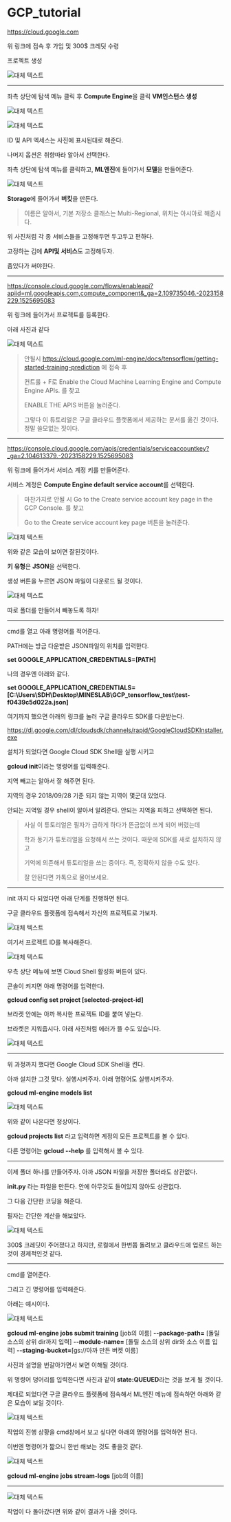 # GCP_tutorial

https://cloud.google.com

위 링크에 접속 후 가입 및 300$ 크레딧 수령

프로젝트 생성

![대체 텍스트](/figure/1.png)




***




좌측 상단에 탐색 메뉴 클릭 후 **Compute Engine**을 클릭
**VM인스턴스 생성**

![대체 텍스트](/figure/2.png)


![대체 텍스트](/figure/3.png)

ID 및 API 엑세스는 사진에 표시된대로 해준다.

나머지 옵션은 취향따라 알아서 선택한다.

좌측 상단에 탐색 메뉴를 클릭하고, **ML엔진**에 들어가서 **모델**을 만들어준다.


![대체 텍스트](/figure/10.png)



**Storage**에 들어가서 **버킷**을 만든다.

> 이름은 알아서, 기본 저장소 클래스는 Multi-Regional, 위치는 아시아로 해줍시다.

위 사진처럼 각 종 서비스들을 고정해두면 두고두고 편하다.

고정하는 김에 **API및 서비스**도 고정해두자.

좀있다가 써야한다.




***




https://console.cloud.google.com/flows/enableapi?apiid=ml.googleapis.com,compute_component&_ga=2.109735046.-2023158229.1525695083

위 링크에 들어가서 프로젝트를 등록한다.

아래 사진과 같다

![대체 텍스트](/figure/4.png)


> 안될시 https://cloud.google.com/ml-engine/docs/tensorflow/getting-started-training-prediction 에 접속 후
>
> 컨트룰 + F로 Enable the Cloud Machine Learning Engine and Compute Engine APIs. 를 찾고
>
> ENABLE THE APIS 버튼을 눌러준다. 
>
> 그렇다 이 튜토리얼은 구글 클라우드 플랫폼에서 제공하는 문서를 옮긴 것이다. 정말 쓸모없는 짓이다.




***




https://console.cloud.google.com/apis/credentials/serviceaccountkey?_ga=2.104613379.-2023158229.1525695083

위 링크에 들어가서 서비스 계정 키를 만들어준다.

서비스 계정은 **Compute Engine default service account**를 선택한다.

> 마찬가지로 안될 시 Go to the Create service account key page in the GCP Console. 를 찾고
>
> Go to the Create service account key page 버튼을 눌러준다.

![대체 텍스트](/figure/5.png)

위와 같은 모습이 보이면 잘된것이다.

**키 유형**은 **JSON**을 선택한다.

생성 버튼을 누르면 JSON 파일이 다운로드 될 것이다. 


![대체 텍스트](/figure/6.png)


따로 폴더를 만들어서 빼놓도록 하자!




***




cmd를 열고 아래 명령어를 적어준다.

PATH에는 방금 다운받은 JSON파일의 위치를 입력한다.

**set GOOGLE_APPLICATION_CREDENTIALS=[PATH]**



나의 경우엔 아래와 같다.

**set GOOGLE_APPLICATION_CREDENTIALS=[C:\Users\SDH\Desktop\MINESLAB\GCP_tensorflow_test\test-f0439c5d022a.json]**


여기까지 했으면 아래의 링크를 눌러 구글 클라우드 SDK를 다운받는다.


https://dl.google.com/dl/cloudsdk/channels/rapid/GoogleCloudSDKInstaller.exe


설치가 되었다면 Google Cloud SDK Shell을 실행 시키고

**gcloud init**이라는 명령어를 입력해준다.


지역 빼고는 알아서 잘 해주면 된다.

지역의 경우 2018/09/28 기준 되지 않는 지역이 몇군대 있었다.

안되는 지역일 경우 shell이 알아서 알려준다. 안되는 지역을 피하고 선택하면 된다.




> 사실 이 튜토리얼은 필자가 급하게 하다가 뜬금없이 쓰게 되어 버렸는데
>
> 학과 동기가 튜토리얼을 요청해서 쓰는 것이다. 때문에 SDK를 새로 설치하지 않고
>
> 기억에 의존해서 튜토리얼을 쓰는 중이다. 즉, 정확하지 않을 수도 있다.
>
> 잘 안된다면 카톡으로 물어보세요.




***




init 까지 다 되었다면 아래 단계를 진행하면 된다.

구글 클라우드 플랫폼에 접속해서 자신의 프로젝트로 가보자.

![대체 텍스트](/figure/7.png)

여기서 프로젝트 ID를 복사해준다.

![대체 텍스트](/figure/1.png)


우측 상단 메뉴에 보면 Cloud Shell 활성화 버튼이 있다.


콘솔이 켜지면 아래 명령어를 입력한다.


**gcloud config set project [selected-project-id]**


브라켓 안에는 아까 복사한 프로젝트 ID를 붙여 넣는다.

브라켓은 지워줍시다. 아래 사진처럼 에러가 뜰 수도 있습니다.


![대체 텍스트](/figure/8.png)




***




위 과정까지 했다면 Google Cloud SDK Shell을 켠다.

아까 설치한 그것 맞다. 실행시켜주자. 아래 명령어도 실행시켜주자.

**gcloud ml-engine models list**




![대체 텍스트](/figure/9.png)


위와 같이 나온다면 정상이다.

**gcloud projects list** 라고 입력하면 계정의 모든 프로젝트를 볼 수 있다.


다른 명령어는 **gcloud --help** 를 입력해서 볼 수 있다.




***




이제 폴더 하나를 만들어주자. 아까 JSON 파일을 저장한 폴더라도 상관없다.


**__init__.py** 라는 파일을 만든다. 안에 아무것도 들어있지 않아도 상관없다.



그 다음 간단한 코딩을 해준다.

필자는 간단한 계산을 해보았다.


![대체 텍스트](/figure/11.png)



300$ 크레딧이 주어졌다고 하지만, 로컬에서 한번쯤 돌려보고 클라우드에 업로드 하는 것이 경제적인것 같다.


***




cmd를 열어준다.

그리고 긴 명령어를 입력해준다.


아래는 예시이다.


![대체 텍스트](/figure/12.png)


**gcloud ml-engine jobs submit training** [job의 이름] **--package-path=** [돌릴 소스의 상위 dir까지 입력] **--module-name=** [돌릴 소스의 상위 dir와 소스 이름 입력] **--staging-bucket=**[gs://아까 만든 버켓 이름]


사진과 설명을 번갈아가면서 보면 이해될 것이다.

위 명령어 덩어리를 입력한다면 사진과 같이 **state:QUEUED**라는 것을 보게 될 것이다.



제대로 되었다면 구글 클라우드 플렛폼에 접속해서 ML엔진 메뉴에 접속하면 아래와 같은 모습이 보일 것이다.




![대체 텍스트](/figure/13.png)



작업의 진행 상황을 cmd창에서 보고 싶다면 아래의 명령어를 입력하면 된다.

이번엔 명령어가 짧으니 한번 해보는 것도 좋을것 같다.


![대체 텍스트](/figure/14.png)




**gcloud ml-engine jobs stream-logs** [job의 이름]




***





![대체 텍스트](/figure/14.png)


작업이 다 돌아갔다면 위와 같이 결과가 나올 것이다.
